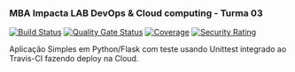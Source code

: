  ### MBA Impacta LAB DevOps & Cloud computing - Turma 03

[![Build Status](https://app.travis-ci.com/Rafyy2102/devopslab.svg?branch=main)](https://app.travis-ci.com/Rafyy2102/devopslab) [![Quality Gate Status](https://sonarcloud.io/api/project_badges/measure?project=Rafyy2102_devopslab&metric=alert_status)](https://sonarcloud.io/summary/new_code?id=Rafyy2102_devopslab) [![Coverage](https://sonarcloud.io/api/project_badges/measure?project=Rafyy2102_devopslab&metric=coverage)](https://sonarcloud.io/summary/new_code?id=Rafyy2102_devopslab) [![Security Rating](https://sonarcloud.io/api/project_badges/measure?project=Rafyy2102_devopslab&metric=security_rating)](https://sonarcloud.io/summary/new_code?id=Rafyy2102_devopslab)

Aplicação Simples em Python/Flask com teste usando Unittest integrado ao Travis-CI fazendo deploy na Cloud.